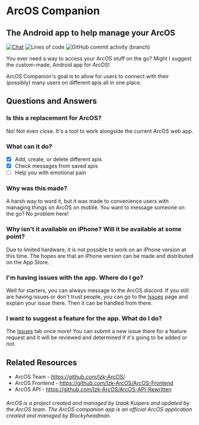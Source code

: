 # ArcOS Companion
## The Android app to help manage your ArcOS
[![Chat](https://img.shields.io/discord/1082383732637450320?label=Community&logo=discord)](https://discord.gg/ARjRM6uNqf)
![Lines of code](https://img.shields.io/tokei/lines/github/Blockyheadman/ArcOS-Companion?color=%234287f5)
![GitHub commit activity (branch)](https://img.shields.io/github/commit-activity/m/Blockyheadman/ArcOS-Companion)

You ever need a way to access your ArcOS stuff on the go? Might I suggest the custom-made, Android app for ArcOS!

ArcOS Companion's goal is to allow for users to connect with their (possibly) many users on different apis all in one place.

## Questions and Answers
### Is this a replacement for ArcOS?
No! Not even close. It's a tool to work alongside the current ArcOS web app.

### What can it do?
- [x] Add, create, or delete different apis
- [x] Check messages from saved apis
- [ ] Help you with emotional pain

### Why was this made?
A harsh way to word it, but it was made to convenience users with managing things on ArcOS on mobile. You want to message someone on the go? No problem here!

### Why isn't it available on iPhone? Will it be available at some point?
Due to limited hardware, it is not possible to work on an iPhone version at this time.
The hopes are that an iPhone version can be made and distributed on the App Store.

### I'm having issues with the app. Where do I go?
Well for starters, you can always message to the ArcOS discord.
If you still are having issues or don't trust people,
you can go to the [Issues](https://github.com/Blockyheadman/ArcOS-Companion/issues) page
and explain your issue there. Then it can be handled from there.

### I want to suggest a feature for the app. What do I do?
The [Issues](https://github.com/Blockyheadman/ArcOS-Companion/issues) tab once more!
You can submit a new issue there for a feature request and it will be reviewed and determined
if it's going to be added or not.

## Related Resources
- ArcOS Team - https://github.com/Izk-ArcOS/
- ArcOS Frontend - https://github.com/Izk-ArcOS/ArcOS-Frontend
- ArcOS API - https://github.com/Izk-ArcOS/ArcOS-API-Rewritten

###### ArcOS is a project created and managed by Izaak Kuipers and updated by the ArcOS team. The ArcOS companion app is an official ArcOS application created and managed by Blockyheadman.